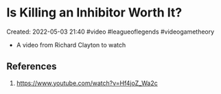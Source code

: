 # Is Killing an Inhibitor Worth It?

Created: 2022-05-03 21:40
#video #leagueoflegends #videogametheory

- A video from Richard Clayton to watch

## References
1. https://www.youtube.com/watch?v=Hf4joZ_Wa2c

